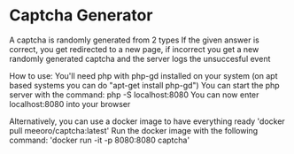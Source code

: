 # Captcha Generator

A captcha is randomly generated from 2 types
If the given answer is correct, you get redirected to a new page, if incorrect you get a new randomly generated captcha
and the server logs the unsuccesful event

How to use:
You'll need php with php-gd installed on your system (on apt based systems you can do "apt-get install php-gd")
You can start the php server with the command: php -S localhost:8080
You can now enter localhost:8080 into your browser

Alternatively, you can use a docker image to have everything ready
'docker pull meeoro/captcha:latest'
Run the docker image with the following command:
'docker run -it -p 8080:8080 captcha'